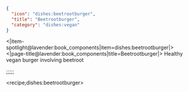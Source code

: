 ```json
{
  "icon": "dishes:beetrootburger",
  "title": "Beetrootburger",
  "category": "dishes:vegan"
}
```

<|item-spotlight@lavender:book_components|item=dishes:beetrootburger|>
<|page-title@lavender:book_components|title=Beetrootburger|>
Healthy vegan burger involving beetroot

;;;;;

<recipe;dishes:beetrootburger>

